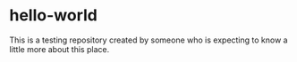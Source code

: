 # hello-world
This is a testing repository created by someone who is expecting to know a little more about this place.
